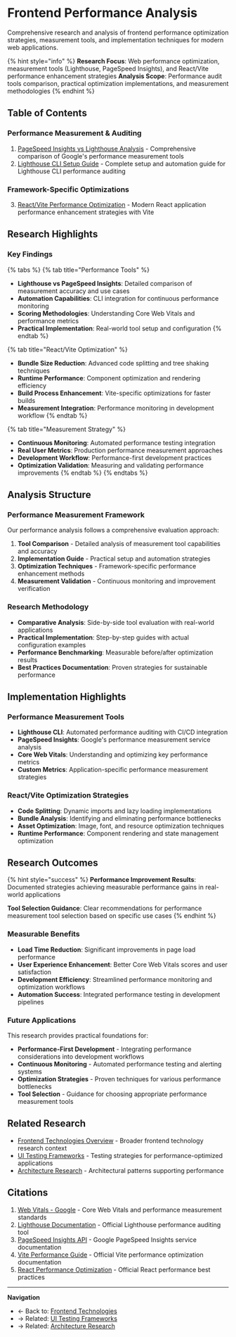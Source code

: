 # Frontend Performance Analysis

Comprehensive research and analysis of frontend performance optimization strategies, measurement tools, and implementation techniques for modern web applications.

{% hint style="info" %}
**Research Focus**: Web performance optimization, measurement tools (Lighthouse, PageSpeed Insights), and React/Vite performance enhancement strategies
**Analysis Scope**: Performance audit tools comparison, practical optimization implementations, and measurement methodologies
{% endhint %}

## Table of Contents

### Performance Measurement & Auditing
1. [PageSpeed Insights vs Lighthouse Analysis](pagespeed-insights-vs-lighthouse-analysis.md) - Comprehensive comparison of Google's performance measurement tools
2. [Lighthouse CLI Setup Guide](lighthouse-cli-setup-guide.md) - Complete setup and automation guide for Lighthouse CLI performance auditing

### Framework-Specific Optimizations
3. [React/Vite Performance Optimization](react-vite-performance-optimization.md) - Modern React application performance enhancement strategies with Vite

## Research Highlights

### Key Findings

{% tabs %}
{% tab title="Performance Tools" %}
- **Lighthouse vs PageSpeed Insights**: Detailed comparison of measurement accuracy and use cases
- **Automation Capabilities**: CLI integration for continuous performance monitoring
- **Scoring Methodologies**: Understanding Core Web Vitals and performance metrics
- **Practical Implementation**: Real-world tool setup and configuration
{% endtab %}

{% tab title="React/Vite Optimization" %}
- **Bundle Size Reduction**: Advanced code splitting and tree shaking techniques
- **Runtime Performance**: Component optimization and rendering efficiency
- **Build Process Enhancement**: Vite-specific optimizations for faster builds
- **Measurement Integration**: Performance monitoring in development workflow
{% endtab %}

{% tab title="Measurement Strategy" %}
- **Continuous Monitoring**: Automated performance testing integration
- **Real User Metrics**: Production performance measurement approaches
- **Development Workflow**: Performance-first development practices
- **Optimization Validation**: Measuring and validating performance improvements
{% endtab %}
{% endtabs %}

## Analysis Structure

### Performance Measurement Framework
Our performance analysis follows a comprehensive evaluation approach:

1. **Tool Comparison** - Detailed analysis of measurement tool capabilities and accuracy
2. **Implementation Guide** - Practical setup and automation strategies  
3. **Optimization Techniques** - Framework-specific performance enhancement methods
4. **Measurement Validation** - Continuous monitoring and improvement verification

### Research Methodology
- **Comparative Analysis**: Side-by-side tool evaluation with real-world applications
- **Practical Implementation**: Step-by-step guides with actual configuration examples
- **Performance Benchmarking**: Measurable before/after optimization results
- **Best Practices Documentation**: Proven strategies for sustainable performance

## Implementation Highlights

### Performance Measurement Tools
- **Lighthouse CLI**: Automated performance auditing with CI/CD integration
- **PageSpeed Insights**: Google's performance measurement service analysis
- **Core Web Vitals**: Understanding and optimizing key performance metrics
- **Custom Metrics**: Application-specific performance measurement strategies

### React/Vite Optimization Strategies
- **Code Splitting**: Dynamic imports and lazy loading implementations
- **Bundle Analysis**: Identifying and eliminating performance bottlenecks
- **Asset Optimization**: Image, font, and resource optimization techniques
- **Runtime Performance**: Component rendering and state management optimization

## Research Outcomes

{% hint style="success" %}
**Performance Improvement Results**: Documented strategies achieving measurable performance gains in real-world applications

**Tool Selection Guidance**: Clear recommendations for performance measurement tool selection based on specific use cases
{% endhint %}

### Measurable Benefits
- **Load Time Reduction**: Significant improvements in page load performance
- **User Experience Enhancement**: Better Core Web Vitals scores and user satisfaction
- **Development Efficiency**: Streamlined performance monitoring and optimization workflows
- **Automation Success**: Integrated performance testing in development pipelines

### Future Applications
This research provides practical foundations for:
- **Performance-First Development** - Integrating performance considerations into development workflows
- **Continuous Monitoring** - Automated performance testing and alerting systems
- **Optimization Strategies** - Proven techniques for various performance bottlenecks
- **Tool Selection** - Guidance for choosing appropriate performance measurement tools

## Related Research

- [Frontend Technologies Overview](../README.md) - Broader frontend technology research context
- [UI Testing Frameworks](../../ui-testing/README.md) - Testing strategies for performance-optimized applications
- [Architecture Research](../../architecture/README.md) - Architectural patterns supporting performance

## Citations

1. [Web Vitals - Google](https://web.dev/vitals/) - Core Web Vitals and performance measurement standards
2. [Lighthouse Documentation](https://developers.google.com/web/tools/lighthouse) - Official Lighthouse performance auditing tool
3. [PageSpeed Insights API](https://developers.google.com/speed/docs/insights/v5/get-started) - Google PageSpeed Insights service documentation
4. [Vite Performance Guide](https://vitejs.dev/guide/performance.html) - Official Vite performance optimization documentation
5. [React Performance Optimization](https://react.dev/learn/render-and-commit) - Official React performance best practices

---

**Navigation**
- ← Back to: [Frontend Technologies](../README.md)
- → Related: [UI Testing Frameworks](../../ui-testing/README.md)
- → Related: [Architecture Research](../../architecture/README.md)
